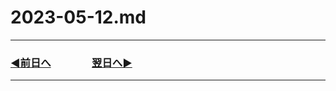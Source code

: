 # 2023-05-12.md

---
### [◀️前日へ](https://github.com/yuasys/chatty-journal/blob/main/2023/05/2023-05-11.md)&emsp;&emsp;&emsp;&emsp;[翌日へ▶️](https://github.com/yuasys/chatty-journal/blob/main/2023/05/2023-05-13.md)
---
